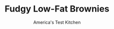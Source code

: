 ---
layout: ../../layouts/MarkdownPostLayout.astro
title: Fudgy Low-Fat Brownies
author: America's Test Kitchen
pubDate: 2023-03-15
description: "Recipes for low-fat brownies are not unknown, but so often theyre dry, gummy, or short on chocolate flavor-prune-flavored brownies, anyone? We injected our low-fat brownies with rich chocolate flavor and developed an irresistible, fudgy texture similar to traditional versions."
image_url: https://res.cloudinary.com/hksqkdlah/image/upload/ar_1:1,c_fill,dpr_2.0,f_auto,fl_lossy.progressive.strip_profile,g_faces:auto,q_auto:low,w_344/4923_sfs-atk08-sfs-4c-brownies-316667
tags: ["Desserts or Baked Goods","Chocolate","Light","Brownies & Bars"]
calories: 1902
protein: 1
carbohydrates: 21
fats: 
fiber: 
ingredients: ["3/4 cup (3¾ ounces), all-purpose flour","1/3 cup (1 ounce), Dutch-processed cocoa powder","1/2 teaspoon, baking powder","1/4 teaspoon, table salt","2 ounces, bittersweet chocolate, chopped","2 tablespoons, unsalted butter","2 tablespoons, low-fat sour cream","1 tablespoon, chocolate syrup","2 teaspoons, vanilla extract","1 , large egg plus 1 large egg white","1 cup (7 ounces), sugar"]
serves: 16
time: ""
instructions: ["Adjust oven rack to middle position and heat oven to 350 degrees. Fold two 12-inch pieces foil lengthwise so each measures 7 inches wide. Fit 1 sheet into 8-inch-square baking dish, pushing foil into corners and up sides of pan (overhang will help in removal of brownies). Repeat with second sheet, placing in pan perpendicular to first sheet. Spray foil with cooking spray.","Whisk flour, cocoa, baking powder, and salt together in medium bowl. Melt bittersweet chocolate and butter in large bowl until smooth . Cool 2 to 3 minutes, then whisk in sour cream, chocolate syrup, vanilla, egg, egg white, and sugar. Using rubber spatula, fold dry ingredients into chocolate mixture until combined.","Pour batter into pan, spread into corners, and level surface with spatula. Bake until slightly puffed and toothpick inserted in center comes out with a few sticky crumbs attached, 20 to 25 minutes. Cool brownies completely in pan on wire rack, at least 1 hour. Remove brownies from pan using foil handles. Cut into 2-inch squares and serve. To keep brownies moist, do not cut until ready to serve. (Brownies can be wrapped in plastic and refrigerated for 3 days.)"]
nutrition: ["79 mg Potassium","48 mg Phosphorus","19 mg Calcium","15 mg Magnesium","58 mg Sodium","3 g Fat","15 mg Cholesterol","1 g Saturated","10 µg Folic acid","4 µg Folate (food)","15 g Sugars","7 g Water","21 g Carbs","22 µg Folate equivalent (total)","1 g Protein","18 µg Vitamin A","118 kcal Energy","14 g Sugars, added","1902 calories"]
notes: "Melt the chocolate and butter together in a bowl set over a pan of simmering water or in a microwave set to 50 percent power. For a truly fudgy consistency, dont overbake the brownies; as soon as a toothpick inserted into the center comes out with sticky crumbs attached, the brownies are done. If the toothpick emerges with no crumbs, the brownies will be cakey."
---